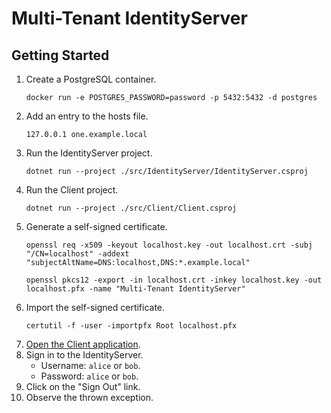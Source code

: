 # Multi-Tenant IdentityServer

## Getting Started

1. Create a PostgreSQL container.
   ```shell
   docker run -e POSTGRES_PASSWORD=password -p 5432:5432 -d postgres
   ```
2. Add an entry to the hosts file.
   ```text
   127.0.0.1 one.example.local
   ```
3. Run the IdentityServer project.
   ```shell
   dotnet run --project ./src/IdentityServer/IdentityServer.csproj
   ```
4. Run the Client project.
   ```shell
   dotnet run --project ./src/Client/Client.csproj
   ```
5. Generate a self-signed certificate.
   ```shell
   openssl req -x509 -keyout localhost.key -out localhost.crt -subj "/CN=localhost" -addext "subjectAltName=DNS:localhost,DNS:*.example.local"
   ```
   ```shell
   openssl pkcs12 -export -in localhost.crt -inkey localhost.key -out localhost.pfx -name "Multi-Tenant IdentityServer"
   ```
6. Import the self-signed certificate.
   ```shell
   certutil -f -user -importpfx Root localhost.pfx
   ```
7. [Open the Client application](https://one.example.local:5002).
8. Sign in to the IdentityServer.
   * Username: `alice` or `bob`.
   * Password: `alice` or `bob`.
9. Click on the "Sign Out" link.
10. Observe the thrown exception.
